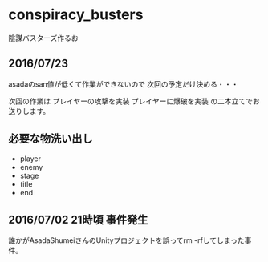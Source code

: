 # conspiracy_busters
陰謀バスターズ作るお

## 2016/07/23
asadaのsan値が低くて作業ができないので
次回の予定だけ決める・・・

次回の作業は
プレイヤーの攻撃を実装
プレイヤーに爆破を実装
の二本立てでお送りします。

## 必要な物洗い出し
 * player
 * enemy
 * stage
 * title
 * end

## 2016/07/02 21時頃 事件発生
誰かがAsadaShumeiさんのUnityプロジェクトを誤ってrm -rfしてしまった事件。
